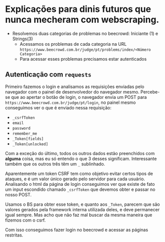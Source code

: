 # Explicações para dinis futuros que nunca mecheram com webscraping.

- Resolvemos duas categorias de problemas no beecrowd: Iniciante (1) e Strings(3)
    - Acessamos os problemas de cada categoria na URL `https://www.beecrowd.com.br/judge/pt/problems/index/<Número Categoria>`
    - Para acessar esses problemas precisamos estar autenticados

## Autenticação com `requests`

Primeiro fazemos o login e analisamos as requisições enviadas pelo navegador com o painel de desenvolvedor do navegador mesmo.
Percebe-se que ao apertar o botão de login, o navegador envia um POST para `https://www.beecrowd.com.br/judge/pt/login`, no painel mesmo conseguimos ver o que é enviado nessa requisição:

- `_csrfToken`
- `email`
- `password`
- `remember_me`
- `_Token[fields]`
- `_Token[unlocked]`

Com a exceção do último, todos os outros dados estão preenchidos com **alguma** coisa, mas eu só entendo o que 3 desses significam. Interessante também que os outros três têm um `_` sublinhado.

Aparentemente um token CSRF tem como objetivo evitar certos tipos de ataques, e é um valor único gerado pelo servidor para cada usuário. Analisando o html da página de login conseguimos ver que existe de fato um input escondido chamado `_csrfToken` que devemos obter e passar no nosso POST.

Usamos o BS para obter esse token, e quanto aos `_Token`, parecem que são valores gerados pela framework interna utilizada deles, e deve permanecer igual sempre. Mas acho que não faz mal buscar da mesma maneira que fizemos com o csrf.

Com isso conseguimos fazer login no beecrowd e acessar as páginas restritas.
